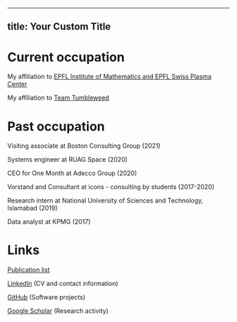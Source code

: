 <head>
<meta name="google-site-verification" content="ruOBcOn1XgWB3kz3N4Mym7lNwkgxqcFxM-pc9VEJmYs" />
</head>

---
title: Your Custom Title
---

  

# Current occupation

My affiliation to [EPFL Institute of Mathematics and EPFL Swiss Plasma Center](https://people.epfl.ch/markus.renoldner/)

My affiliation to [Team Tumbleweed](https://www.teamtumbleweed.eu/)

# Past occupation

<div style="max-width: 600px;">

Visiting associate at Boston Consulting Group (2021)

Systems engineer at RUAG Space (2020)

CEO for One Month at Adecco Group (2020)

Vorstand and Consultant at icons - consulting by students (2017-2020)

Research intern at National University of Sciences and Technology, Islamabad (2019)

Data analyst at KPMG (2017)


</div>

# Links

[Publication list](publications.md)

[LinkedIn](https://www.linkedin.com/in/markusrenoldner) (CV and contact information)

[GitHub](https://github.com/markusrenoldner) (Software projects)

[Google Scholar](https://scholar.google.com/citations?user=UB47bUEAAAA) (Research activity)


